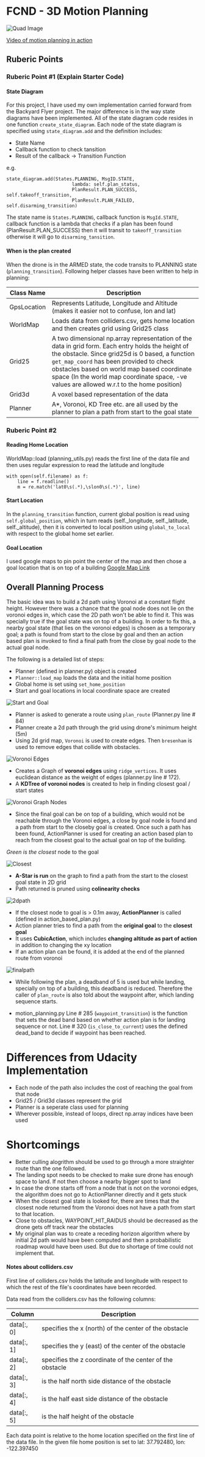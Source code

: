 # FCND - 3D Motion Planning

![Quad Image](./misc/enroute.png)

[Video of motion planning in action](./misc/flight.mp4)

## Ruberic Points

### Ruberic Point #1 (Explain Starter Code)

#### State Diagram

For this project, I have used my own implementation carried forward from the Backyard Flyer project. The major difference is in the way state diagrams have been implemented. All of the state diagram code resides in one function `create_state_diagram`. Each node of the state diagram is specified using `state_diagram.add` and the definition includes:

- State Name   
- Callback function to check tansition   
- Result of the callback -> Transition Function   

e.g.

```
state_diagram.add(States.PLANNING, MsgID.STATE, 
                        lambda: self.plan_status,
                        PlanResult.PLAN_SUCCESS, self.takeoff_transition,
                        PlanResult.PLAN_FAILED, self.disarming_transition)
```

The state name is `States.PLANNING`, callback function is `MsgId.STATE`, callback function is a lambda that checks if a plan has been found (PlanResult.PLAN_SUCCESS) then it will transit to `takeoff_transition` otherwise it will go to `disarming_tansition`.

#### When is the plan created

When the drone is in the ARMED state, the code transits to PLANNING state (`planning_transition`). Following helper classes have been written to help in planning:

|Class Name  |Description|
|------------|-----------|
|GpsLocation |Represents Latitude, Longitude and Altitude (makes it easier not to confuse, lon and lat)|
|WorldMap |Loads data from colliders.csv, gets home location and then creates grid using Grid25 class|
|Grid25|A two dimensional np.array representation of the data in grid form. Each entry holds the height of the obstacle. Since grid25d is 0 based, a function `get_map_coord` has been provided to check obstacles based on world map based coordinate space (In the world map coordinate space, -ve values are allowed w.r.t to the home position)|
|Grid3d|A voxel based representation of the data|
|Planner|A*, Voronoi, KD Tree etc. are all used by the planner to plan a path from start to the goal state|

### Ruberic Point #2 

#### Reading Home Location

WorldMap::load (planning_utils.py) reads the first line of the data file and then uses regular expression to read the latitude and longitude

```
with open(self.filename) as f:
    line = f.readline()
    m = re.match('lat0\s(.*),\slon0\s(.*)', line)
```

#### Start Location

In the `planning_transition` function, current global position is read using `self.global_position`, which in turn reads (self._longitude, self._latitude, self._altitude), then it is converted to local position using `global_to_local` with respect to the global home set earlier.


#### Goal Location

I used google maps to pin point the center of the map and then chose a goal location that is on top of a building [Google Map Link](https://goo.gl/maps/vAw9Hj2sjo82)


## Overall Planning Process

The basic idea was to build a 2d path using Voronoi at a constant flight height. However there was a chance that the goal node does not lie on the voronoi edges in, which case the 2D path won't be able to find it. This was specially true if the goal state was on top of a building. In order to fix this, a nearby goal state (that lies on the voronoi edges) is chosen as a temporary goal; a path is found from start to the close by goal and then an action based plan is invoked to find a final path from the close by goal node to the actual goal node.

The following is a detailed list of steps:

- Planner (defined in planner.py) object is created 
- `Planner::load_map` loads the data and the initial home position
- Global home is set using `set_home_position`
- Start and goal locations in local coordinate space are created

![Start and Goal](./misc/start_goal.png)

- Planner is asked to generate a route using `plan_route` (Planner.py line # 84)
- Planner create a 2d path through the grid using drone's minimum height (5m)
- Using 2d grid map, `Voronoi` is used to create edges. Then `bresenham` is used to remove edges that collide with obstacles.

![Voronoi Edges](./misc/voronoi.png)

- Creates a Graph of **voronoi edges** using `ridge_vertices`. It uses euclidean distance as the weight of edges (planner.py line # 172). 
- A **KDTree of voronoi nodes** is created to help in finding closest goal / start states

![Voronoi Graph Nodes](./misc/voronoi_nodes.png)

- Since the final goal can be on top of a building, which would not be reachable through the Voronoi edges, a close by goal node is found and a path from start to the closeby goal is created. Once such a path has been found, ActionPlanner is used for creating an action based plan to reach from the closest goal to the actual goal on top of the building.

*Green is the closest* node to the goal

![Closest](./misc/closest.png)

- **A-Star is run** on the graph to find a path from the start to the closest goal state in 2D grid
- Path returned is pruned using **colinearity checks**

![2dpath](./misc/2dpath.png)

- If the closest node to goal is > 0.1m away, **ActionPlanner** is called (defined in action_based_plan.py)
- Action planner tries to find a path from the **original goal** to the **closest goal**
- It uses **CubicAction**, which includes **changing altitude as part of action** in addition to changing the xy location
- If an action plan can be found, it is added at the end of the planned route from voronoi

![finalpath](./misc/finalpath.png)

- While following the plan, a deadband of 5 is used but while landing, specially on top of a building, this deadband is reduced. Therefore the caller of `plan_route` is also told about the waypoint after, which landing sequence starts. 

- motion_planning.py Line # 285 (`waypoint_transition`) is the function that sets the dead band based on whether action plan is for landing sequence or not. Line # 320 (`is_close_to_current`) uses the defined dead_band to decide if waypoint has been reached. 

# Differences from Udacity Implementation

- Each node of the path also includes the cost of reaching the goal from that node
- Grid25 / Grid3d classes represent the grid
- Planner is a seperate class used for planning
- Wherever possible, instead of loops, direct np.array indices have been used

# Shortcomings

- Better culling alogrithm should be used to go through a more straighter route than the one followed.
- The landing spot needs to be checked to make sure drone has enough space to land. If not then choose a nearby bigger spot to land
- In case the drone starts off from a node that is not on the voronoi edges, the algorithm does not go to ActionPlanner directly and it gets stuck
- When the closest goal state is looked for, there are times that the closest node returned from the Voronoi does not have a path from start to that location.
- Close to obstacles, WAYPOINT_HIT_RAIDUS should be decreased as the drone gets off track near the obstacles
- My original plan was to create a receding horizon algorithm where by initial 2d path would have been computed and then a probabilistic roadmap would have been used. But due to shortage of time could not implement that.

#### Notes about colliders.csv

First line of colliders.csv holds the latitude and longitude with respect to which the rest of the file's coordinates have been recorded. 

Data read from the colliders.csv has the following columns:

| Column | Description|
|-|-|
|data[:, 0]| specifies the x (north) of the center of the obstacle|
|data[:, 1]| specifies the y (east) of the center of the obstacle|
|data[:, 2]| specifies the z coordinate of the center of the obstacle|
|data[:, 3]| is the half north side distance of the obstacle|
|data[:, 4]| is the half east side distance of the obstacle|
|data[:, 5]| is the half height of the obstacle|

Each data point is relative to the home location specified on the first line of the data file. In the given file home position is set to lat: 37.792480, lon: -122.397450
